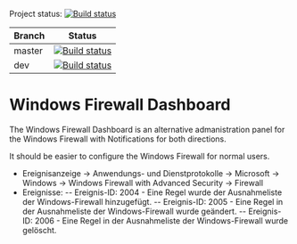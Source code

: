Project status: [![Build status](https://ci.appveyor.com/api/projects/status/o6ii86n4mn153vom?svg=true)](https://ci.appveyor.com/project/ErdnussFlipS/windowsfirewalldashboard)

Branch	| Status
--------|--------
master 	| [![Build status](https://ci.appveyor.com/api/projects/status/o6ii86n4mn153vom/branch/master?svg=true)](https://ci.appveyor.com/project/ErdnussFlipS/windowsfirewalldashboard)
dev		| [![Build status](https://ci.appveyor.com/api/projects/status/o6ii86n4mn153vom/branch/dev?svg=true)](https://ci.appveyor.com/project/ErdnussFlipS/windowsfirewalldashboard)

# Windows Firewall Dashboard
The Windows Firewall Dashboard is an alternative admanistration panel for the Windows Firewall with Notifications for both directions.

It should be easier to configure the Windows Firewall for normal users.

- Ereignisanzeige -> Anwendungs- und Dienstprotokolle -> Microsoft -> Windows -> Windows Firewall with Advanced Security -> Firewall
- Ereignisse:
-- Ereignis-ID: 2004 - Eine Regel wurde der Ausnahmeliste der Windows-Firewall hinzugefügt.
-- Ereignis-ID: 2005 - Eine Regel in der Ausnahmeliste der Windows-Firewall wurde geändert.
-- Ereignis-ID: 2006 - Eine Regel in der Ausnahmeliste der Windows-Firewall wurde gelöscht.
